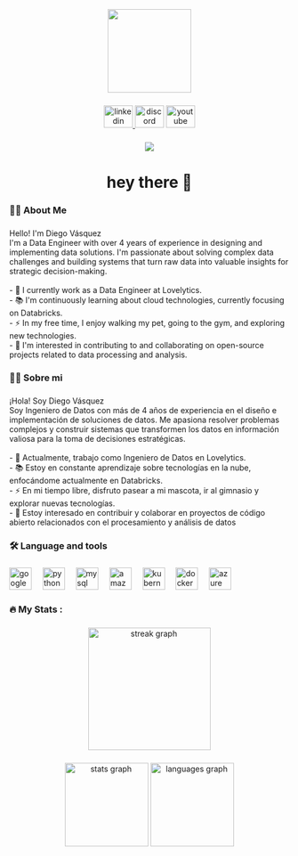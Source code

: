 
<div align="center">
  <img height="150" src="https://avatars.githubusercontent.com/u/112432650?s=400&u=13936a08c1d6104a65961e3984bff3051b4efff2&v=4"  />
</div>

###

<div align="center">
  <a target="_blank" href="https://www.linkedin.com/in/diegofedericovasquezromero/"> <img src="https://raw.githubusercontent.com/maurodesouza/profile-readme-generator/master/src/assets/icons/social/linkedin/default.svg" width="52" height="40" alt="linkedin logo"  /> </a>
  <!-- <img src="https://raw.githubusercontent.com/maurodesouza/profile-readme-generator/master/src/assets/icons/social/twitter/default.svg" width="52" height="40" alt="twitter logo"  /> -->
  <a target="_blank" href="https://discord.gg/mbKvaU4tXY"><img src="https://raw.githubusercontent.com/maurodesouza/profile-readme-generator/master/src/assets/icons/social/discord/default.svg" width="52" height="40" alt="discord logo"  /></a>
  <a target="_blank" href="https://www.youtube.com/@diegovasquez97"><img src="https://raw.githubusercontent.com/maurodesouza/profile-readme-generator/master/src/assets/icons/social/youtube/default.svg" width="52" height="40" alt="youtube logo"  /></a>
</div>

###

<div align="center">
  <img src="https://visitor-badge.laobi.icu/badge?page_id=DataDiegoVasquez.DataDiegoVasquez&"  />
</div>

###

<h1 align="center">hey there 👋</h1>

###

<h3 align="left">👩‍💻  About Me</h3>

###

<p align="left">Hello! I'm Diego Vásquez<br>
I'm a Data Engineer with over 4 years of experience in designing and implementing data solutions. I'm passionate about solving complex data challenges and building systems that turn raw data into valuable insights for strategic decision-making.<br>
<br>- 🔭 I currently work as a Data Engineer at Lovelytics.
<br>- 📚 I'm continuously learning about cloud technologies, currently focusing on Databricks.
<br>- ⚡ In my free time, I enjoy walking my pet, going to the gym, and exploring new technologies.
<br>- 🌱 I'm interested in contributing to and collaborating on open-source projects related to data processing and analysis.</p>

###

<h3 align="left">👩‍💻  Sobre mi</h3>

###

<p align="left">¡Hola! Soy Diego Vásquez<br>
Soy Ingeniero de Datos con más de 4 años de experiencia en el diseño e implementación de soluciones de datos. Me apasiona resolver problemas complejos y construir sistemas que transformen los datos en información valiosa para la toma de decisiones estratégicas.<br>
<br>- 🔭 Actualmente, trabajo como Ingeniero de Datos en Lovelytics.
<br>- 📚 Estoy en constante aprendizaje sobre tecnologías en la nube, enfocándome actualmente en Databricks.
<br>- ⚡ En mi tiempo libre, disfruto pasear a mi mascota, ir al gimnasio y explorar nuevas tecnologías.
<br>- 🌱 Estoy interesado en contribuir y colaborar en proyectos de código abierto relacionados con el procesamiento y análisis de datos</p>


<h3 align="left">🛠 Language and tools</h3>

###

<div align="left">
  <img src="https://cdn.jsdelivr.net/gh/devicons/devicon/icons/googlecloud/googlecloud-original.svg" height="40" alt="googlecloud logo"  />
  <img width="12" />
  <img src="https://cdn.jsdelivr.net/gh/devicons/devicon/icons/python/python-original.svg" height="40" alt="python logo"  />
  <img width="12" />
  <img src="https://cdn.jsdelivr.net/gh/devicons/devicon/icons/mysql/mysql-original.svg" height="40" alt="mysql logo"  />
  <img width="12" />
  <img src="https://cdn.jsdelivr.net/gh/devicons/devicon/icons/amazonwebservices/amazonwebservices-line-wordmark.svg" height="40" alt="amazonwebservices logo"  />
  <img width="12" />
  <img src="https://cdn.jsdelivr.net/gh/devicons/devicon/icons/kubernetes/kubernetes-plain.svg" height="40" alt="kubernetes logo"  />
  <img width="12" />
  <img src="https://cdn.jsdelivr.net/gh/devicons/devicon/icons/docker/docker-plain-wordmark.svg" height="40" alt="docker logo"  />
  <img width="12" />
  <img src="https://cdn.jsdelivr.net/gh/devicons/devicon/icons/azure/azure-original.svg" height="40" alt="azure logo"  />
</div>

###

<h3 align="left">🔥   My Stats :</h3>

###

<div align="center">
  <img src="https://streak-stats.demolab.com?user=DataDiegoVasquez&locale=en&mode=daily&theme=dark&hide_border=false&border_radius=5&order=3" height="220" alt="streak graph"  />
</div>

###

<div align="center">
  <img src="https://github-readme-stats.vercel.app/api?username=DataDiegoVasquez&hide_title=false&hide_rank=false&show_icons=true&include_all_commits=true&count_private=true&disable_animations=false&theme=dracula&locale=en&hide_border=false&order=1" height="150" alt="stats graph"  />
  <img src="https://github-readme-stats.vercel.app/api/top-langs?username=DataDiegoVasquez&locale=en&hide_title=false&layout=compact&card_width=320&langs_count=5&theme=dracula&hide_border=false&order=2" height="150" alt="languages graph"  />
</div>

###
